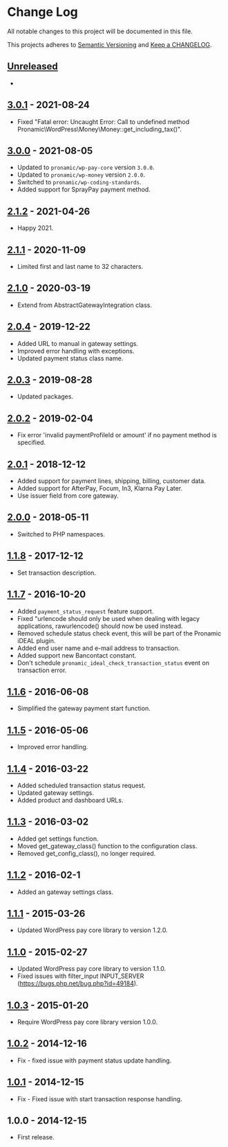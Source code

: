 # Change Log

All notable changes to this project will be documented in this file.

This projects adheres to [Semantic Versioning](http://semver.org/) and [Keep a CHANGELOG](http://keepachangelog.com/).

## [Unreleased][unreleased]
-

## [3.0.1] - 2021-08-24
- Fixed "Fatal error: Uncaught Error: Call to undefined method Pronamic\WordPress\Money\Money::get_including_tax()".

## [3.0.0] - 2021-08-05
- Updated to `pronamic/wp-pay-core` version `3.0.0`.
- Updated to `pronamic/wp-money` version `2.0.0`.
- Switched to `pronamic/wp-coding-standards`.
- Added support for SprayPay payment method.

## [2.1.2] - 2021-04-26
- Happy 2021.

## [2.1.1] - 2020-11-09
- Limited first and last name to 32 characters.

## [2.1.0] - 2020-03-19
- Extend from AbstractGatewayIntegration class.

## [2.0.4] - 2019-12-22
- Added URL to manual in gateway settings.
- Improved error handling with exceptions.
- Updated payment status class name.

## [2.0.3] - 2019-08-28
- Updated packages.

## [2.0.2] - 2019-02-04
- Fix error 'invalid paymentProfileId or amount' if no payment method is specified.

## [2.0.1] - 2018-12-12
- Added support for payment lines, shipping, billing, customer data.
- Added support for AfterPay, Focum, In3, Klarna Pay Later.
- Use issuer field from core gateway.

## [2.0.0] - 2018-05-11
- Switched to PHP namespaces.

## [1.1.8] - 2017-12-12
- Set transaction description.

## [1.1.7] - 2016-10-20
- Added `payment_status_request` feature support.
- Fixed "urlencode should only be used when dealing with legacy applications, rawurlencode() should now be used instead.
- Removed schedule status check event, this will be part of the Pronamic iDEAL plugin.
- Added end user name and e-mail address to transaction.
- Added support new Bancontact constant.
- Don't schedule `pronamic_ideal_check_transaction_status` event on transaction error.

## [1.1.6] - 2016-06-08
- Simplified the gateway payment start function.

## [1.1.5] - 2016-05-06
- Improved error handling.

## [1.1.4] - 2016-03-22
- Added scheduled transaction status request.
- Updated gateway settings.
- Added product and dashboard URLs.

## [1.1.3] - 2016-03-02
- Added get settings function.
- Moved get_gateway_class() function to the configuration class.
- Removed get_config_class(), no longer required.

## [1.1.2] - 2016-02-1
- Added an gateway settings class.

## [1.1.1] - 2015-03-26
- Updated WordPress pay core library to version 1.2.0.

## [1.1.0] - 2015-02-27
- Updated WordPress pay core library to version 1.1.0.
- Fixed issues with filter_input INPUT_SERVER (https://bugs.php.net/bug.php?id=49184).

## [1.0.3] - 2015-01-20
- Require WordPress pay core library version 1.0.0.

## [1.0.2] - 2014-12-16
- Fix - fixed issue with payment status update handling.

## [1.0.1] - 2014-12-15
- Fix - Fixed issue with start transaction response handling.

## 1.0.0 - 2014-12-15
- First release.

[unreleased]: https://github.com/wp-pay-gateways/pay-nl/compare/3.0.1...HEAD
[3.0.1]: https://github.com/wp-pay-gateways/pay-nl/compare/3.0.0...3.0.1
[3.0.0]: https://github.com/wp-pay-gateways/pay-nl/compare/2.1.2...3.0.0
[2.1.2]: https://github.com/wp-pay-gateways/pay-nl/compare/2.1.1...2.1.2
[2.1.1]: https://github.com/wp-pay-gateways/pay-nl/compare/2.1.0...2.1.1
[2.1.0]: https://github.com/wp-pay-gateways/pay-nl/compare/2.0.4...2.1.0
[2.0.4]: https://github.com/wp-pay-gateways/pay-nl/compare/2.0.3...2.0.4
[2.0.3]: https://github.com/wp-pay-gateways/pay-nl/compare/2.0.2...2.0.3
[2.0.2]: https://github.com/wp-pay-gateways/pay-nl/compare/2.0.1...2.0.2
[2.0.1]: https://github.com/wp-pay-gateways/pay-nl/compare/2.0.0...2.0.1
[2.0.0]: https://github.com/wp-pay-gateways/pay-nl/compare/1.1.8...2.0.0
[1.1.8]: https://github.com/wp-pay-gateways/pay-nl/compare/1.1.7...1.1.8
[1.1.7]: https://github.com/wp-pay-gateways/pay-nl/compare/1.1.6...1.1.7
[1.1.6]: https://github.com/wp-pay-gateways/pay-nl/compare/1.1.5...1.1.6
[1.1.5]: https://github.com/wp-pay-gateways/pay-nl/compare/1.1.4...1.1.5
[1.1.4]: https://github.com/wp-pay-gateways/pay-nl/compare/1.1.3...1.1.4
[1.1.3]: https://github.com/wp-pay-gateways/pay-nl/compare/1.1.2...1.1.3
[1.1.2]: https://github.com/wp-pay-gateways/pay-nl/compare/1.1.1...1.1.2
[1.1.1]: https://github.com/wp-pay-gateways/pay-nl/compare/1.1.0...1.1.1
[1.1.0]: https://github.com/wp-pay-gateways/pay-nl/compare/1.0.3...1.1.0
[1.0.3]: https://github.com/wp-pay-gateways/pay-nl/compare/1.0.2...1.0.3
[1.0.2]: https://github.com/wp-pay-gateways/pay-nl/compare/1.0.1...1.0.2
[1.0.1]: https://github.com/wp-pay-gateways/pay-nl/compare/1.0.0...1.0.1
